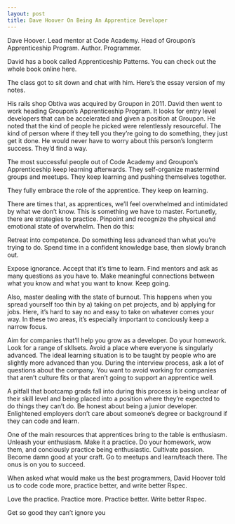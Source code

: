 ```yaml
---
layout: post
title: Dave Hoover On Being An Apprentice Developer
---
```

Dave Hoover. Lead mentor at Code Academy. Head of Groupon’s Apprenticeship Program. Author. Programmer.

David has a book called Apprenticeship Patterns. You can check out the whole book online here.

The class got to sit down and chat with him. Here’s the essay version of my notes.

His rails shop Obtiva was acquired by Groupon in 2011. David then went to work heading Groupon’s Apprenticeship Program. It looks for entry level developers that can be accelerated and given a position at Groupon. He noted that the kind of people he picked were relentlessly resourceful. The kind of person where if they tell you they’re going to do something, they just get it done. He would never have to worry about this person’s longterm success. They’d find a way.

The most successful people out of Code Academy and Groupon’s Apprenticeship keep learning afterwards. They self-organize mastermind groups and meetups. They keep learning and pushing themselves together.

They fully embrace the role of the apprentice. They keep on learning.

There are times that, as apprentices, we’ll feel overwhelmed and intimidated by what we don’t know. This is something we have to master. Fortunetly, there are strategies to practice. Pinpoint and recognize the physical and emotional state of overwhelm. Then do this:

Retreat into competence. Do something less advanced than what you’re trying to do. Spend time in a confident knowledge base, then slowly branch out.

Expose ignorance. Accept that it’s time to learn. Find mentors and ask as many questions as you have to. Make meaningful connections between what you know and what you want to know. Keep going.

Also, master dealing with the state of burnout. This happens when you spread yourself too thin by a) taking on pet projects, and b) applying for jobs. Here, it’s hard to say no and easy to take on whatever comes your way. In these two areas, it’s especially important to conciously keep a narrow focus.

Aim for companies that’ll help you grow as a developer. Do your homework. Look for a range of skllsets. Avoid a place where everyone is singularly advanced. The ideal learning situation is to be taught by people who are slightly more advanced than you. During the interview process, ask a lot of questions about the company. You want to avoid working for companies that aren’t culture fits or that aren’t going to support an apprentice well.

A pitfall that bootcamp grads fall into during this process is being unclear of their skill level and being placed into a position where they’re expected to do things they can’t do. Be honest about being a junior developer. Enlightened employers don’t care about someone’s degree or background if they can code and learn.

One of the main resources that apprentices bring to the table is enthusiasm. Unleash your enthusiasm. Make it a practice. Do your homework, wow them, and conciously practice being enthusiastic. Cultivate passion. Become damn good at your craft. Go to meetups and learn/teach there. The onus is on you to succeed.

When asked what would make us the best programmers, David Hoover told us to code code more, practice better, and write better Rspec.

Love the practice. Practice more. Practice better. Write better Rspec.

Get so good they can’t ignore you